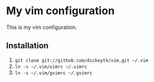 # My vim configuration

This is my vim configuration.

## Installation

1. `git clone git://github.com/dickeytk/vim.git ~/.vim`
2. `ln -s ~/.vim/vimrc ~/.vimrc`
3. `ln -s ~/.vim/gvimrc ~/.gvimrc`
